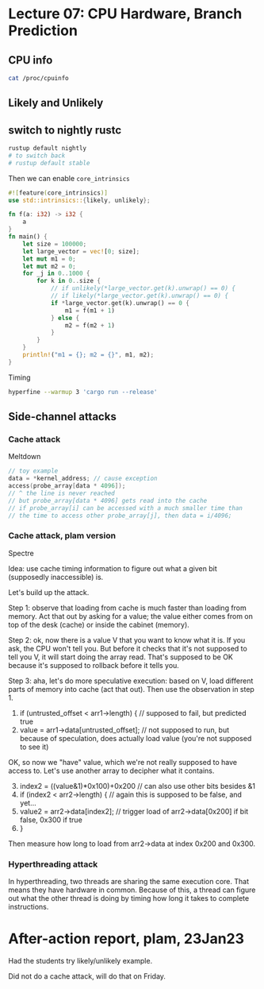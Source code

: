 # Lecture 07: CPU Hardware, Branch Prediction

## CPU info

```sh
cat /proc/cpuinfo
```

## Likely and Unlikely

## switch to nightly rustc
```sh
rustup default nightly
# to switch back
# rustup default stable
```

Then we can enable `core_intrinsics`

```rust
#![feature(core_intrinsics)]
use std::intrinsics::{likely, unlikely};

fn f(a: i32) -> i32 {
    a
}
fn main() {
    let size = 100000;
    let large_vector = vec![0; size];
    let mut m1 = 0;
    let mut m2 = 0;
    for _j in 0..1000 {
        for k in 0..size {
            // if unlikely(*large_vector.get(k).unwrap() == 0) {
            // if likely(*large_vector.get(k).unwrap() == 0) {
            if *large_vector.get(k).unwrap() == 0 {
                m1 = f(m1 + 1)
            } else {
                m2 = f(m2 + 1)
            }
        }
    }
    println!("m1 = {}; m2 = {}", m1, m2);
}
```

Timing

```sh
hyperfine --warmup 3 'cargo run --release'
```

## Side-channel attacks

### Cache attack

Meltdown

```C
// toy example
data = *kernel_address; // cause exception
access(probe_array[data * 4096]);
// ^ the line is never reached
// but probe_array[data * 4096] gets read into the cache
// if probe_array[i] can be accessed with a much smaller time than
// the time to access other probe_array[j], then data = i/4096;
```

### Cache attack, plam version

Spectre

Idea: use cache timing information to figure out what a given bit (supposedly inaccessible) is.

Let's build up the attack. 

Step 1: observe that loading from cache is much faster than loading from memory. Act that out by asking for a value; the value either comes from on top of the desk (cache) or inside the cabinet (memory).

Step 2: ok, now there is a value V that you want to know what it is. If you ask, the CPU won't tell you. But before it checks that it's not supposed to tell you V, it will start doing the array read. That's supposed to be OK because it's supposed to rollback before it tells you.

Step 3: aha, let's do more speculative execution: based on V, load different parts of memory into cache (act that out). Then use the observation in step 1.

1. if (untrusted_offset < arr1->length) {     // supposed to fail, but predicted true
2.  value = arr1->data[untrusted_offset];     // not supposed to run, but because of speculation, does actually load value (you're not supposed to see it)

OK, so now we "have" value, which we're not really supposed to have access to. Let's use another array to decipher what it contains.

3.  index2 = ((value&1)*0x100)+0x200          // can also use other bits besides &1
4.  if (index2 < arr2->length) {    // again this is supposed to be false, and yet...
5.   value2 = arr2->data[index2];   //  trigger load of arr2->data[0x200] if bit false, 0x300 if true
6.  }

Then measure how long to load from arr2->data at index 0x200 and 0x300.

### Hyperthreading attack

In hyperthreading, two threads are sharing the same execution core. That means
they have hardware in common. Because of this, a thread can figure out what the
other thread is doing by timing how long it takes to complete instructions.

# After-action report, plam, 23Jan23

Had the students try likely/unlikely example.

Did not do a cache attack, will do that on Friday.
